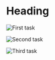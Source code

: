 # Heading

![First task]("https://github.com/victorpro4C/mongodb-basics/blob/master/images/01.png)

![Second task]("https://github.com/victorpro4C/mongodb-basics/blob/master/images/02.png)

![Third task]("https://github.com/victorpro4C/mongodb-basics/blob/master/images/03.png)
